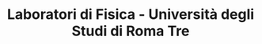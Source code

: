---
title: "Laboratori di Fisica - Università degli Studi di Roma Tre"
address: "Via della Vasca Navale, 84, Roma"
type: "Laboratori" 
lat: "41.85674020629887"
lng: "12.467169916246624"
image: "images/locations/dip_TEMP.webp"
website: "https://matematicafisica.uniroma3.it/"
---